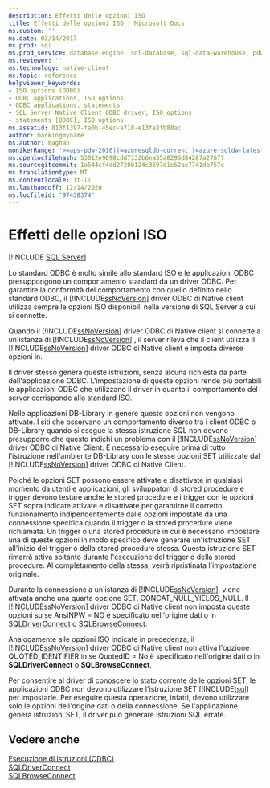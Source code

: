 ```yaml
---
description: Effetti delle opzioni ISO
title: Effetti delle opzioni ISO | Microsoft Docs
ms.custom: ''
ms.date: 03/14/2017
ms.prod: sql
ms.prod_service: database-engine, sql-database, sql-data-warehouse, pdw
ms.reviewer: ''
ms.technology: native-client
ms.topic: reference
helpviewer_keywords:
- ISO options (ODBC)
- ODBC applications, ISO options
- ODBC applications, statements
- SQL Server Native Client ODBC driver, ISO options
- statements [ODBC], ISO options
ms.assetid: 813f1397-fa0b-45ec-a718-e13fe2fb88ac
author: markingmyname
ms.author: maghan
monikerRange: '>=aps-pdw-2016||=azuresqldb-current||=azure-sqldw-latest||>=sql-server-2016||>=sql-server-linux-2017||=azuresqldb-mi-current'
ms.openlocfilehash: 53012e9698cdd7132b6ea35a8296d84287a2767f
ms.sourcegitcommit: 1a544cf4dd2720b124c3697d1e62ae7741db757c
ms.translationtype: MT
ms.contentlocale: it-IT
ms.lasthandoff: 12/14/2020
ms.locfileid: "97438374"
---
```

# <a name="effects-of-iso-options"></a>Effetti delle opzioni ISO
[!INCLUDE [SQL Server](../../../includes/applies-to-version/sql-asdb-asdbmi-asa-pdw.md)]

  Lo standard ODBC è molto simile allo standard ISO e le applicazioni ODBC presuppongono un comportamento standard da un driver ODBC. Per garantire la conformità del comportamento con quello definito nello standard ODBC, il [!INCLUDE[ssNoVersion](../../../includes/ssnoversion-md.md)] driver ODBC di Native client utilizza sempre le opzioni ISO disponibili nella versione di SQL Server a cui si connette.  
  
 Quando il [!INCLUDE[ssNoVersion](../../../includes/ssnoversion-md.md)] driver ODBC di Native client si connette a un'istanza di [!INCLUDE[ssNoVersion](../../../includes/ssnoversion-md.md)] , il server rileva che il client utilizza il [!INCLUDE[ssNoVersion](../../../includes/ssnoversion-md.md)] driver ODBC di Native client e imposta diverse opzioni in.  
  
 Il driver stesso genera queste istruzioni, senza alcuna richiesta da parte dell'applicazione ODBC. L'impostazione di queste opzioni rende più portabili le applicazioni ODBC che utilizzano il driver in quanto il comportamento del server corrisponde allo standard ISO.  
  
 Nelle applicazioni DB-Library in genere queste opzioni non vengono attivate. I siti che osservano un comportamento diverso tra i client ODBC o DB-Library quando si esegue la stessa istruzione SQL non devono presupporre che questo indichi un problema con il [!INCLUDE[ssNoVersion](../../../includes/ssnoversion-md.md)] driver ODBC di Native Client. È necessario eseguire prima di tutto l'istruzione nell'ambiente DB-Library con le stesse opzioni SET utilizzate dal [!INCLUDE[ssNoVersion](../../../includes/ssnoversion-md.md)] driver ODBC di Native Client.  
  
 Poiché le opzioni SET possono essere attivate e disattivate in qualsiasi momento da utenti e applicazioni, gli sviluppatori di stored procedure e trigger devono testare anche le stored procedure e i trigger con le opzioni SET sopra indicate attivate e disattivate per garantirne il corretto funzionamento indipendentemente dalle opzioni impostate da una connessione specifica quando il trigger o la stored procedure viene richiamata. Un trigger o una stored procedure in cui è necessario impostare una di queste opzioni in modo specifico deve generare un'istruzione SET all'inizio del trigger o della stored procedure stessa. Questa istruzione SET rimarrà attiva soltanto durante l'esecuzione del trigger o della stored procedure. Al completamento della stessa, verrà ripristinata l'impostazione originale.  
  
 Durante la connessione a un'istanza di [!INCLUDE[ssNoVersion](../../../includes/ssnoversion-md.md)], viene attivata anche una quarta opzione SET, CONCAT_NULL_YIELDS_NULL. Il [!INCLUDE[ssNoVersion](../../../includes/ssnoversion-md.md)] driver ODBC di Native client non imposta queste opzioni su se AnsiNPW = NO è specificato nell'origine dati o in [SQLDriverConnect](../../../relational-databases/native-client-odbc-api/sqldriverconnect.md) o [SQLBrowseConnect](../../../relational-databases/native-client-odbc-api/sqlbrowseconnect.md).  
  
 Analogamente alle opzioni ISO indicate in precedenza, il [!INCLUDE[ssNoVersion](../../../includes/ssnoversion-md.md)] driver ODBC di Native client non attiva l'opzione QUOTED_IDENTIFIER in se QuotedID = No è specificato nell'origine dati o in **SQLDriverConnect** o **SQLBrowseConnect**.  
  
 Per consentire al driver di conoscere lo stato corrente delle opzioni SET, le applicazioni ODBC non devono utilizzare l'istruzione SET [!INCLUDE[tsql](../../../includes/tsql-md.md)] per impostarle. Per eseguire questa operazione, infatti, devono utilizzare solo le opzioni dell'origine dati o della connessione. Se l'applicazione genera istruzioni SET, il driver può generare istruzioni SQL errate.  
  
## <a name="see-also"></a>Vedere anche  
 [Esecuzione di istruzioni &#40;ODBC&#41;](../../../relational-databases/native-client-odbc-queries/executing-statements/executing-statements-odbc.md)   
 [SQLDriverConnect](../../../relational-databases/native-client-odbc-api/sqldriverconnect.md)   
 [SQLBrowseConnect](../../../relational-databases/native-client-odbc-api/sqlbrowseconnect.md)  
  
  
